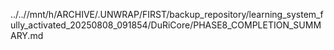 ../..//mnt/h/ARCHIVE/.UNWRAP/FIRST/backup_repository/learning_system_fully_activated_20250808_091854/DuRiCore/PHASE8_COMPLETION_SUMMARY.md